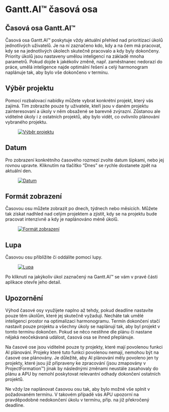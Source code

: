 # Gantt.AI™ časová osa

## Časová osa Gantt.AI™

Časová osa Gantt.AI™ poskytuje vždy aktuální přehled nad prioritizací úkolů jednotlivých uživatelů. Je na ní zaznačeno kdo, kdy a na čem má pracovat, kdy se na jednotlivých úkolech skutečně pracovalo a kdy byly dokončeny. Priority úkolů jsou nastaveny umělou inteligencí na základě mnoha parametrů. Pokud dojde k jakékoliv změně, např. zaměstnanec nedorazí do práce, umělá inteligence najde optimální řešení a celý harmonogram naplánuje tak, aby bylo vše dokončeno v termínu.

## Výběr projektu

Pomocí rozbalovací nabídky můžete vybrat konkrétní projekt, který vás zajímá. Tím zobrazíte pouze ty uživatele, kteří jsou v daném projektu zainteresovaní a úkoly v něm obsažené se barevně zvýrazní. Zůstanou ale viditelné úkoly i z ostatních projektů, aby bylo vidět, co ovlivnilo plánování vybraného projektu.

<figure>
	<a href="../assets/images/casova-osa-gantt/vyber_projektu.JPG">
		<img src="../assets/images/casova-osa-gantt/vyber_projektu.JPG" alt="Výběr projektu" />
	</a>
</figure>

## Datum

Pro zobrazení konkrétního časového rozmezí zvolte datum šipkami, nebo jej rovnou upravte. Kliknutím na tlačítko “Dnes” se rychle dostanete zpět na aktuální den.

<figure>
	<a href="../assets/images/casova-osa-gantt/datum.JPG">
		<img src="../assets/images/casova-osa-gantt/datum.JPG" alt="Datum" />
	</a>
</figure>

## Formát zobrazení

Časovou osu můžete zobrazit po dnech, týdnech nebo měsících. Můžete tak získat nadhled nad celým projektem a zjistit, kdy se na projektu bude pracovat intenzivně a kdy je naplánováno méně úkolů.

<figure>
	<a href="../assets/images/casova-osa-gantt/format-zobrazeni.JPG">
		<img src="../assets/images/casova-osa-gantt/format-zobrazeni.JPG" alt="Formát zobrazení" />
	</a>
</figure>

## Lupa

Časovou osu přiblížite či oddálíte pomocí lupy.

<figure>
	<a href="../assets/images/casova-osa-gantt/lupa.JPG">
		<img src="../assets/images/casova-osa-gantt/lupa.JPG" alt="Lupa" />
	</a>
</figure>

Po kliknutí na jakýkoliv úkol zaznačený na Gantt.AI™ se vám v pravé části aplikace otevře jeho detail.

## Upozornění

Výhod časové osy využijete naplno až tehdy, pokud deadline nastavíte pouze těm úkolům, které jej skutečně vyžadují. Necháte tak umělé inteligenci prostor na optimalizaci harmonogramu. Termín dokončení stačí nastavit pouze projektu a všechny úkoly se naplánují tak, aby byl projekt v tomto termínu dokončen. Pokud se něco nestihne dle plánu či nastane nějaká neočekávaná událost, časová osa se ihned přeplánuje.

Na časové ose jsou viditelné pouze ty projekty, které mají povolenou funkci AI plánování. Projeky které tuto funkci povolenou nemají, nemohou být na časové ose plánovány. Je důležité, aby AI plánování měly povoleno jen ty projekty, které jsou již připraveny ke zpracování (jsou zmapovány v ProjectFormation™) jinak by následnými změnami neustále zasahovaly do plánu a APU by nemohl poskytovat relevantní odhady dokončení ostatních projektů.

Ne vždy lze naplánovat časovou osu tak, aby bylo možné vše splnit v požadovaném termínu. V takovém případě vás APU upozorní na pravděpodobné nedokončení úkolu v termínu, příp. na již překročený deadline.
